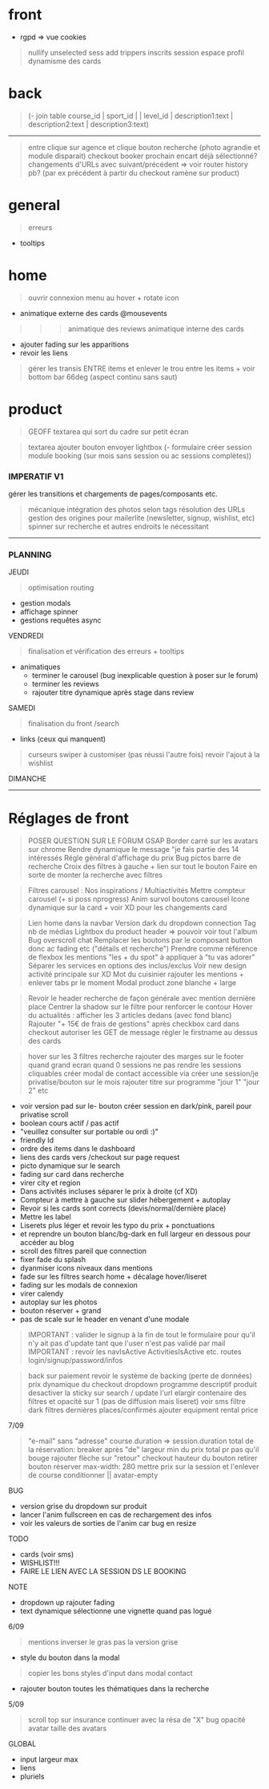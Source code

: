 # front
- rgpd => vue cookies
> nullify unselected sess
> add trippers inscrits session
> espace profil
> dynamisme des cards

# back
> (- join table course_id | sport_id | | level_id | description1:text |  description2:text |  description3:text)

__________

> entre clique sur agence et clique bouton recherche (photo agrandie et module disparait)
> checkout booker prochain encart déjà sélectionné?
> changements d'URLs avec suivant/précédent => voir router history pb? (par ex précédent à partir du checkout ramène sur product)

# general
> erreurs
- tooltips

# home
> ouvrir connexion menu au hover + rotate icon
- animatique externe des cards @mousevents
>>> animatique des reviews
> animatique interne des cards

- ajouter fading sur les apparitions
- revoir les liens
> gérer les transis ENTRE items et enlever le trou entre les items + voir bottom bar 66deg (aspect continu sans saut)

# product
> GEOFF textarea qui sort du cadre sur petit écran

> textarea ajouter bouton envoyer
> lightbox
> (- formulaire créer session module booking (sur mois sans session ou ac sessions complètes))

### IMPERATIF V1 ###
 gérer les transitions et chargements de pages/composants etc.
> mécanique intégration des photos selon tags
> résolution des URLs
 gestion des origines pour mailerlite (newsletter, signup, wishlist, etc)
> spinner sur recherche et autres endroits le nécessitant

____________________________________________

### PLANNING

JEUDI
> optimisation routing
  - gestion modals
  - affichage spinner
  - gestions requêtes async

VENDREDI
> finalisation et vérification des erreurs + tooltips
+ animatiques
  - terminer le carousel (bug inexplicable question à poser sur le forum)
  - terminer les reviews
  - rajouter titre dynamique après stage dans review

SAMEDI
> finalisation du front /search
+ links (ceux qui manquent)
> curseurs swiper à customiser (pas réussi l'autre fois)
> revoir l'ajout à la wishlist

DIMANCHE

___________________________


# Réglages de front

> POSER QUESTION SUR LE FORUM GSAP
> Border carré sur les avatars sur chrome
> Rendre dynamique le message "je fais partie des 14 intéressés
> Régle général d'affichage du prix
> Bug pictos barre de recherche
> Croix des filtres à gauche + lien sur tout le bouton
> Faire en sorte de monter la recherche avec filtres

> Filtres carousel : Nos inspirations / Multiactivités
> Mettre compteur carousel (+ si poss nprogress)
> Anim survol boutons carousel
> Icone dynamique sur la card + voir XD pour les changements card

> Lien home dans la navbar
> Version dark du dropdown connection
> Tag nb de médias
> Lightbox du product header => pouvoir voir tout l'album
> Bug overscroll chat
> Remplacer les boutons par le composant button donc ac fading etc ("détails et recherche")
> Prendre comme référence de flexbox les mentions "les + du spot" à appliquer à "tu vas adorer"
> Séparer les services en options des inclus/exclus
> Voir new design activité principale sur XD
> Mot du cuisinier rajouter les mentions + enlever tabs pr le moment
> Modal product zone blanche + large

> Revoir le header recherche de façon générale avec mention dernière place
> Centrer la shadow sur le filtre pour renforcer le contour
> Hover du actualités : afficher les 3 articles dedans (avec fond blanc)
> Rajouter "+ 15€ de frais de gestions" après checkbox card dans checkout
> autoriser les GET de message
> régler le firstname au dessus des cards

> hover sur les 3 filtres recherche
> rajouter des marges sur le footer quand grand ecran
> quand 0 sessions ne pas rendre les sessions cliquables
> créer modal de contact accessible via créer une session/je privatise/bouton sur le mois
> rajouter titre sur programme "jour 1" "jour 2" etc


- voir version pad sur le- bouton créer session en dark/pink, pareil pour privatise scroll
- boolean cours actif / pas actif
- "veuillez consulter sur portable ou ordi :)"
- friendly Id
- ordre des items dans le dashboard
- liens des cards vers /checkout sur page request
- picto dynamique sur le search
- fading sur card dans recherche
- virer city et region
- Dans activités incluses séparer le prix à droite (cf XD)
- Compteur à mettre à gauche sur slider hébergement + autoplay
- Revoir si les cards sont corrects (devis/normal/dernière place)
- Mettre les label
- Liserets plus léger et revoir les typo du prix + ponctuations
- et reprendre un bouton blanc/bg-dark en full largeur en dessous pour accéder au blog
- scroll des filtres pareil que connection
- fixer fade du splash
- dyanmiser icons niveaux dans mentions
- fade sur les filtres search home + décalage hover/liseret
- fading sur les modals de connexion
- virer calendy
- autoplay sur les photos
- bouton réserver + grand
- pas de scale sur le header en venant d'une modale

> IMPORTANT : valider le signup à la fin de tout le formulaire pour qu'il n'y ait pas d'update tant que l'user n'est pas validé par mail
> IMPORTANT : revoir les navIsActive ActivitiesIsActive etc.
> routes login/signup/password/infos

> back sur paiement
> revoir le système de backing (perte de données)
> prix dynamique du checkout
> dropdown
> programme descriptif produit
> desactiver la sticky sur search / update l'url
> elargir contenaire des filtres et opacité sur 1 (pas de diffusion mais liseret)
> voir sms filtre dark
> filtres dernières places/confirmés
> ajouter equipment rental price

7/09
> "e-mail" sans "adresse"
> course.duration => session.duration
> total de la réservation: breaker après "de"
> largeur min du prix total pr pas qu'il bouge
> rajouter flèche sur "retour" checkout
> hauteur du bouton retirer
> bouton réserver max-width: 280
> mettre prix sur la session et l'enlever de course
> conditionner || avatar-empty

BUG
- version grise du dropdown sur produit
- lancer l'anim fullscreen en cas de rechargement des infos
- voir les valeurs de sorties de l'anim car bug en resize

TODO
- cards (voir sms)
- WISHLIST!!!
- FAIRE LE LIEN AVEC LA SESSION DS LE BOOKING

NOTE
- dropdown up rajouter fading
- text dynamique sélectionne une vignette quand pas logué


6/09
> mentions inverser le gras
> pas la version grise
- style du bouton dans la modal
> copier les bons styles d'input dans modal contact
- rajouter bouton toutes les thématiques dans la recherche

5/09
> scroll top sur insurance
> continuer avec la résa de "X" bug
> opacité avatar
> taille des avatars

GLOBAL
- input largeur max
- liens
- pluriels